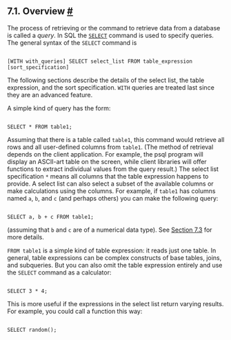 ## 7.1. Overview [#](#QUERIES-OVERVIEW)

The process of retrieving or the command to retrieve data from a database is called a *query*. In SQL the [`SELECT`](sql-select "SELECT") command is used to specify queries. The general syntax of the `SELECT` command is

```

[WITH with_queries] SELECT select_list FROM table_expression [sort_specification]
```

The following sections describe the details of the select list, the table expression, and the sort specification. `WITH` queries are treated last since they are an advanced feature.

A simple kind of query has the form:

```

SELECT * FROM table1;
```

Assuming that there is a table called `table1`, this command would retrieve all rows and all user-defined columns from `table1`. (The method of retrieval depends on the client application. For example, the psql program will display an ASCII-art table on the screen, while client libraries will offer functions to extract individual values from the query result.) The select list specification `*` means all columns that the table expression happens to provide. A select list can also select a subset of the available columns or make calculations using the columns. For example, if `table1` has columns named `a`, `b`, and `c` (and perhaps others) you can make the following query:

```

SELECT a, b + c FROM table1;
```

(assuming that `b` and `c` are of a numerical data type). See [Section 7.3](queries-select-lists "7.3. Select Lists") for more details.

`FROM table1` is a simple kind of table expression: it reads just one table. In general, table expressions can be complex constructs of base tables, joins, and subqueries. But you can also omit the table expression entirely and use the `SELECT` command as a calculator:

```

SELECT 3 * 4;
```

This is more useful if the expressions in the select list return varying results. For example, you could call a function this way:

```

SELECT random();
```